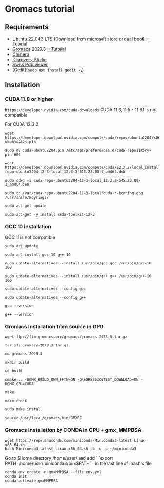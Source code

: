 # Gromacs tutorial

## Requirements
- Ubuntu 22.04.3 LTS (Download from microsoft store or dual boot) [☞Tutorial](https://youtu.be/RQKp_RA_y2k)
- [Gromacs](https://manual.gromacs.org/documentation/current/download.html) 2023.3 [☞Tutorial](https://github.com/sabbir-21/gmx/blob/main/gmx-install.md)
- [Chimera](https://www.cgl.ucsf.edu/chimera/download.html)
- [Discovery Studio](https://discover.3ds.com/discovery-studio-visualizer-download)
- [Swiss Pdb viewer](https://spdbv.unil.ch/download/binaries/SPDBV_4.10_PC.zip)
- [Gedit](```sudo apt install gedit -y```)

## Installation
### CUDA 11.8 or higher
```https://developer.nvidia.com/cuda-downloads```
CUDA 11.3, 11.5 - 11.6.1 is not compatible

For CUDA 12.3.2

```
wget https://developer.download.nvidia.com/compute/cuda/repos/ubuntu2204/x86_64/cuda-ubuntu2204.pin
```
```
sudo mv cuda-ubuntu2204.pin /etc/apt/preferences.d/cuda-repository-pin-600
```
```
wget https://developer.download.nvidia.com/compute/cuda/12.3.2/local_installers/cuda-repo-ubuntu2204-12-3-local_12.3.2-545.23.08-1_amd64.deb
```
```
sudo dpkg -i cuda-repo-ubuntu2204-12-3-local_12.3.2-545.23.08-1_amd64.deb
```
```
sudo cp /var/cuda-repo-ubuntu2204-12-3-local/cuda-*-keyring.gpg /usr/share/keyrings/
```
```
sudo apt-get update
```
```
sudo apt-get -y install cuda-toolkit-12-3
```

### GCC 10 installation
GCC 11 is not compatible
```
sudo apt update
```
```
sudo apt install gcc-10 g++-10
```
```
sudo update-alternatives --install /usr/bin/gcc gcc /usr/bin/gcc-10 100
```
```
sudo update-alternatives --install /usr/bin/g++ g++ /usr/bin/g++-10 100
```
```
sudo update-alternatives --config gcc
```
```
sudo update-alternatives --config g++
```
```
gcc --version
```
```
g++ --version
```

### Gromacs Installation from source in GPU

```
wget ftp://ftp.gromacs.org/gromacs/gromacs-2023.3.tar.gz
```
```
tar xfz gromacs-2023.3.tar.gz
```
```
cd gromacs-2023.3
```
```
mkdir build
```
```
cd build
```
```
cmake .. -DGMX_BUILD_OWN_FFTW=ON -DREGRESSIONTEST_DOWNLOAD=ON -DGMX_GPU=CUDA
```
```
make
```
```
make check
```
```
sudo make install
```
```
source /usr/local/gromacs/bin/GMXRC
```

### Gromacs Installation by CONDA in CPU + gmx_MMPBSA

```
wget https://repo.anaconda.com/miniconda/Miniconda3-latest-Linux-x86_64.sh
bash Miniconda3-latest-Linux-x86_64.sh -b -u -p ~/miniconda3
```

Go to $Home directory /home/user/ and add ```export PATH=/home/user/miniconda3/bin:$PATH``` in the last line of .bashrc file

```
conda env create -n gmxMMPBSA --file env.yml
conda init
conda activate gmxMMPBSA
```
